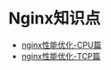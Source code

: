 # Nginx知识点

- [nginx性能优化-CPU篇](./performance-optimization/cpu/README.md)
- [nginx性能优化-TCP篇](./performance-optimization/tcp/README.md)

